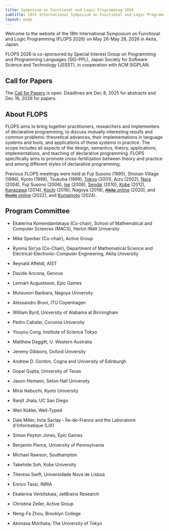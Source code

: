 ```yaml
---
title: Symposium on Functional and Logic Programming 2026
subtitle: 18th International Symposium on Functional and Logic Programming
layout: page
---
```


Welcome to the website of the 18th International Symposium on
Functional and Logic Programming (FLOPS 2026) on May 26-May 28, 2026
in Akita, Japan.

FLOPS 2026 is
co-sponsored by Special Interest Group on Programming and Programming
Languages (SIG-PPL), Japan Society for Software Science and Technology
(JSSST), in cooperation with ACM SIGPLAN.

## Call for Papers

The [Call for Papers](cfp/) is open.  Deadlines are Dec 8, 2025 for
abstracts and Dec 16, 2026 for papers.

## About FLOPS

FLOPS aims to bring together practitioners, researchers and
implementers of declarative programming, to discuss mutually
interesting results and common problems: theoretical advances, their
implementations in language systems and tools, and applications of
these systems in practice. The scope includes all aspects of the
design, semantics, theory, applications, implementations, and teaching
of declarative programming. FLOPS specifically aims to promote
cross-fertilization between theory and practice and among different
styles of declarative programming.

Previous FLOPS meetings were held at Fuji Susono (1995), Shonan
Village (1996), Kyoto (1998), Tsukuba (1999),
[Tokyo](https://www.ueda.info.waseda.ac.jp/flops2001/) (2001), Aizu
(2002), [Nara](http://www.cs.tsukuba.ac.jp/~kam/flops2004/) (2004),
Fuji Susono (2006),
[Ise](http://www.math.nagoya-u.ac.jp/~garrigue/FLOPS2008/) (2008),
[Sendai](https://web.archive.org/web/20161224011357/http://www.kb.ecei.tohoku.ac.jp/flops2010/wiki/index.php?FrontPage)
(2010), [Kobe](http://www.org.kobe-u.ac.jp/flops2012/) (2012),
[Kanazawa](http://www.jaist.ac.jp/flops2014/) (2014),
[Kochi](http://www.info.kochi-tech.ac.jp/FLOPS2016/#pc) (2016), Nagoya
(2018), [<del>Akita</del>
online](https://www.ipl.riec.tohoku.ac.jp/FLOPS2020/#program) (2020),
and [<del>Kyoto</del>
online](https://conf.researchr.org/home/flops-2022) (2022),
and [Kumamoto](https://functional-logic.org/events/flops/2024/) (2024).

## Program Committee

- Ekaterina Komendantskaya (Co-chair), School of Mathematical and
  Computer Sciences (MACS), Heriot-Watt University
- Mike Sperber (Co-chair), Active Group
- Ryoma Sin’ya (Co-Chair), Department of Mathematical Science and Electrical-Electronic-Computer Engineering, Akita University

- Reynald Affeldt, AIST 
- Davide Ancona, Genova 
- Lennart Augustsson, Epic Games
- Mutsunori Banbara, Nagoya University
- Alessandro  Bruni, ITU Copenhagen
- William Byrd, University of Alabama at Birmingham
- Pedro Cabalar, Corunna University
- Youyou Cong, Institute of Science Tokyo
- Matthew Daggitt, U. Western Australia
- Jeremy Gibbons, Oxford University
- Andrew D. Gordon, Cogna and University of Edinburgh
- Gopal Gupta, University of Texas
- Jason Hemann, Seton Hall University
- Mirai Ikebuchi, Kyoto University
- Ranjit Jhala, UC San Diego
- Wen Kokke, Well-Typed
- Dale Miller, Inria Saclay - Île-de-France and the Laboratoire d'Informatique (LIX)
- Simon Peyton Jones, Epic Games
- Benjamin Pierce, University of Pennsylvania
- Michael Rawson, Southampton
- Takehide Soh, Kobe University
- Theresa Swift, Universidade Nova de Lisboa
- Enrico Tassi, INRIA
- Ekaterina Verbitskaia, JetBrains Research
- Christina Zeller, Active Group
- Neng-Fa Zhou, Brooklyn College
- Akimasa Morihata, The University of Tokyo
